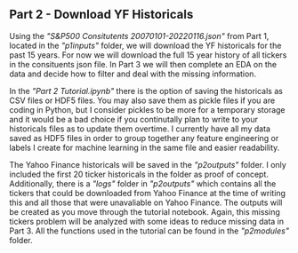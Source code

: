 ## Part 2 - Download YF Historicals

Using the *"S&P500 Consitutents 20070101-20220116.json"* from Part 1, located in the *"p1inputs"* folder, we will download the YF historicals for the past 15 years. For now we will download the full 15 year history of all tickers in the consituents json file. In Part 3 we will then complete an EDA on the data and decide how to filter and deal with the missing information.

In the *"Part 2 Tutorial.ipynb"* there is the option of saving the historicals as CSV files or HDF5 files. You may also save them as pickle files if you are coding in Python, but I consider pickles to be more for a temporary storage and it would be a bad choice if you continutally plan to write to your historicals files as to update them overtime. I currently have all my data saved as HDF5 files in order to group together any feature engineering or labels I create for machine learning in the same file and easier readability. 

The Yahoo Finance historicals will be saved in the *"p2outputs"* folder. I only included the first 20 ticker historicals in the folder as proof of concept. Additionally, there is a *"logs"* folder in *"p2outputs"* which contains all the tickers that could be downloaded from Yahoo Finance at the time of writing this and all those that were unavaliable on Yahoo Finance. The outputs will be created as you move through the tutorial notebook. Again, this missing tickers problem will be analyzed with some ideas to reduce missing data in Part 3. All the functions used in the tutorial can be found in the *"p2modules"* folder.
